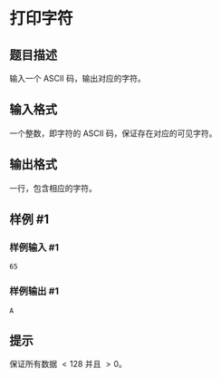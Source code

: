 # 打印字符

## 题目描述

输入一个 ASCII 码，输出对应的字符。

## 输入格式

一个整数，即字符的 ASCII 码，保证存在对应的可见字符。

## 输出格式

一行，包含相应的字符。

## 样例 #1

### 样例输入 #1

```
65
```

### 样例输出 #1

```
A
```

## 提示

保证所有数据 $<128$ 并且 $>0$。
